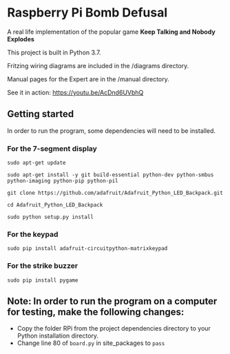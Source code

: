 # Raspberry Pi Bomb Defusal
A real life implementation of the popular game **Keep Talking and Nobody Explodes**

This project is built in Python 3.7.

Fritzing wiring diagrams are included in the /diagrams directory. 

Manual pages for the Expert are in the /manual directory.

See it in action: https://youtu.be/AcDnd6UVbhQ

## Getting started
In order to run the program, some dependencies will need to be installed.

### For the 7-segment display
`sudo apt-get update`

`sudo apt-get install -y git build-essential python-dev python-smbus python-imaging python-pip python-pil`

`git clone https://github.com/adafruit/Adafruit_Python_LED_Backpack.git`

`cd Adafruit_Python_LED_Backpack`

`sudo python setup.py install`

### For the keypad
`sudo pip install adafruit-circuitpython-matrixkeypad`

### For the strike buzzer
`sudo pip install pygame` 

## Note: In order to run the program on a computer for testing, make the following changes:
* Copy the folder RPi from the project dependencies directory to your Python installation directory.
* Change line 80 of `board.py` in site_packages to `pass`
